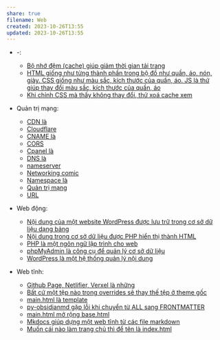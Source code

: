 ```yaml
---
share: true
filename: Web
created: 2023-10-26T13:55
updated: 2023-10-26T13:55
---
```


- \-: 
    - [Bộ nhớ đệm (cache) giúp giảm thời gian tải trang](./B%E1%BB%99%20nh%E1%BB%9B%20%C4%91%E1%BB%87m%20(cache)%20gi%C3%BAp%20gi%E1%BA%A3m%20th%E1%BB%9Di%20gian%20t%E1%BA%A3i%20trang.md#)
    - [HTML giống như từng thành phần trong bộ đồ như quần, áo, nón, giày. CSS giống như màu sắc, kích thước của quần, áo. JS là thứ giúp thay đổi màu sắc, kích thước của quần, áo](./HTML%20gi%E1%BB%91ng%20nh%C6%B0%20t%E1%BB%ABng%20th%C3%A0nh%20ph%E1%BA%A7n%20trong%20b%E1%BB%99%20%C4%91%E1%BB%93%20nh%C6%B0%20qu%E1%BA%A7n,%20%C3%A1o,%20n%C3%B3n,%20gi%C3%A0y.%20CSS%20gi%E1%BB%91ng%20nh%C6%B0%20m%C3%A0u%20s%E1%BA%AFc,%20k%C3%ADch%20th%C6%B0%E1%BB%9Bc%20c%E1%BB%A7a%20qu%E1%BA%A7n,%20%C3%A1o.%20JS%20l%C3%A0%20th%E1%BB%A9%20gi%C3%BAp%20thay%20%C4%91%E1%BB%95i%20m%C3%A0u%20s%E1%BA%AFc,%20k%C3%ADch%20th%C6%B0%E1%BB%9Bc%20c%E1%BB%A7a%20qu%E1%BA%A7n,%20%C3%A1o.md#)
    - [Khi chỉnh CSS mà thấy không thay đổi, thử xoá cache xem](./Khi%20ch%E1%BB%89nh%20CSS%20m%C3%A0%20th%E1%BA%A5y%20kh%C3%B4ng%20thay%20%C4%91%E1%BB%95i,%20th%E1%BB%AD%20xo%C3%A1%20cache%20xem.md#)

- Quản trị mạng: 
    - [CDN là](./Qu%E1%BA%A3n%20tr%E1%BB%8B%20m%E1%BA%A1ng/CDN%20l%C3%A0.md#)
    - [Cloudflare](./Qu%E1%BA%A3n%20tr%E1%BB%8B%20m%E1%BA%A1ng/Cloudflare.md#)
    - [CNAME là](./Qu%E1%BA%A3n%20tr%E1%BB%8B%20m%E1%BA%A1ng/CNAME%20l%C3%A0.md#)
    - [CORS](./Qu%E1%BA%A3n%20tr%E1%BB%8B%20m%E1%BA%A1ng/CORS.md#)
    - [Cpanel là](./Qu%E1%BA%A3n%20tr%E1%BB%8B%20m%E1%BA%A1ng/Cpanel%20l%C3%A0.md#)
    - [DNS là](./Qu%E1%BA%A3n%20tr%E1%BB%8B%20m%E1%BA%A1ng/DNS%20l%C3%A0.md#)
    - [nameserver](./Qu%E1%BA%A3n%20tr%E1%BB%8B%20m%E1%BA%A1ng/nameserver.md#)
    - [Networking comic](./Qu%E1%BA%A3n%20tr%E1%BB%8B%20m%E1%BA%A1ng/Networking%20comic.md#)
    - [Namespace là](./Qu%E1%BA%A3n%20tr%E1%BB%8B%20m%E1%BA%A1ng/Namespace%20l%C3%A0.md#)
    - [Quản trị mạng](./Qu%E1%BA%A3n%20tr%E1%BB%8B%20m%E1%BA%A1ng/index.md#)
    - [URL](./Qu%E1%BA%A3n%20tr%E1%BB%8B%20m%E1%BA%A1ng/URL.md#)

- Web động: 
    - [Nội dung của một website WordPress được lưu trữ trong cơ sở dữ liệu dạng bảng](./Web%20%C4%91%E1%BB%99ng/N%E1%BB%99i%20dung%20c%E1%BB%A7a%20m%E1%BB%99t%20website%20WordPress%20%C4%91%C6%B0%E1%BB%A3c%20l%C6%B0u%20tr%E1%BB%AF%20trong%20c%C6%A1%20s%E1%BB%9F%20d%E1%BB%AF%20li%E1%BB%87u%20d%E1%BA%A1ng%20b%E1%BA%A3ng.md#)
    - [Nội dung trong cơ sở dữ liệu được PHP hiển thị thành HTML](./Web%20%C4%91%E1%BB%99ng/N%E1%BB%99i%20dung%20trong%20c%C6%A1%20s%E1%BB%9F%20d%E1%BB%AF%20li%E1%BB%87u%20%C4%91%C6%B0%E1%BB%A3c%20PHP%20hi%E1%BB%83n%20th%E1%BB%8B%20th%C3%A0nh%20HTML.md#)
    - [PHP là một ngôn ngữ lập trình cho web](./Web%20%C4%91%E1%BB%99ng/PHP%20l%C3%A0%20m%E1%BB%99t%20ng%C3%B4n%20ng%E1%BB%AF%20l%E1%BA%ADp%20tr%C3%ACnh%20cho%20web.md#)
    - [phpMyAdmin là công cụ để quản lý cơ sở dữ liệu](./Web%20%C4%91%E1%BB%99ng/phpMyAdmin%20l%C3%A0%20c%C3%B4ng%20c%E1%BB%A5%20%C4%91%E1%BB%83%20qu%E1%BA%A3n%20l%C3%BD%20c%C6%A1%20s%E1%BB%9F%20d%E1%BB%AF%20li%E1%BB%87u.md#)
    - [WordPress là một hệ thống quản lý nội dung](./Web%20%C4%91%E1%BB%99ng/WordPress%20l%C3%A0%20m%E1%BB%99t%20h%E1%BB%87%20th%E1%BB%91ng%20qu%E1%BA%A3n%20l%C3%BD%20n%E1%BB%99i%20dung.md#)

- Web tĩnh: 
    - [Github Page, Netlifier, Verxel là những](./Web%20t%C4%A9nh/Github%20Page,%20Netlifier,%20Verxel%20l%C3%A0%20nh%E1%BB%AFng.md#)
    - [Bất cứ một tệp nào trong overrides sẽ thay thế tệp ở theme gốc](./Web%20t%C4%A9nh/MkDocs/B%E1%BA%A5t%20c%E1%BB%A9%20m%E1%BB%99t%20t%E1%BB%87p%20n%C3%A0o%20trong%20overrides%20s%E1%BA%BD%20thay%20th%E1%BA%BF%20t%E1%BB%87p%20%E1%BB%9F%20theme%20g%E1%BB%91c.md#)
    - [main.html là template](./Web%20t%C4%A9nh/MkDocs/main.html%20l%C3%A0%20template.md#)
    - [py-obsidianmd gặp lỗi khi chuyển từ ALL sang FRONTMATTER](./Web%20t%C4%A9nh/MkDocs/Obsidian%20Mkdocs%20Publisher/py-obsidianmd%20g%E1%BA%B7p%20l%E1%BB%97i%20khi%20chuy%E1%BB%83n%20t%E1%BB%AB%20ALL%20sang%20FRONTMATTER.md#)
    - [main.html mở rộng base.html](./Web%20t%C4%A9nh/MkDocs/main.html%20m%E1%BB%9F%20r%E1%BB%99ng%20base.html.md#)
    - [Mkdocs giúp dựng một web tĩnh từ các file markdown](./Web%20t%C4%A9nh/Mkdocs%20gi%C3%BAp%20d%E1%BB%B1ng%20m%E1%BB%99t%20web%20t%C4%A9nh%20t%E1%BB%AB%20c%C3%A1c%20file%20markdown.md#)
    - [Muốn cái nào làm trang chủ thì để tên là index.html](./Web%20t%C4%A9nh/Mu%E1%BB%91n%20c%C3%A1i%20n%C3%A0o%20l%C3%A0m%20trang%20ch%E1%BB%A7%20th%C3%AC%20%C4%91%E1%BB%83%20t%C3%AAn%20l%C3%A0%20index.html.md#)

